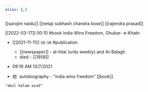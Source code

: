 ```yaml
---
alias: [,]
---
```

[[sarojini naidu]] [[netaji subhash chandra bose]] [[rajendra prasad]]

[[2022-03-17]] 00:10
#book India Wins Freedom,
Ghubar- e-Khatir

- [[2021-11-11]] `10:58` #publication 
	- [[newspaper]] - al-hilal (urdu weekly) and Al-Balagh
	- died - [[1958]]

- 09:16 AM 13/7/2021
- 他ˋ autobiography - "india wins freedom" [[book]]
```query 2021-11-11 10:58
"abul kalam azad"
```